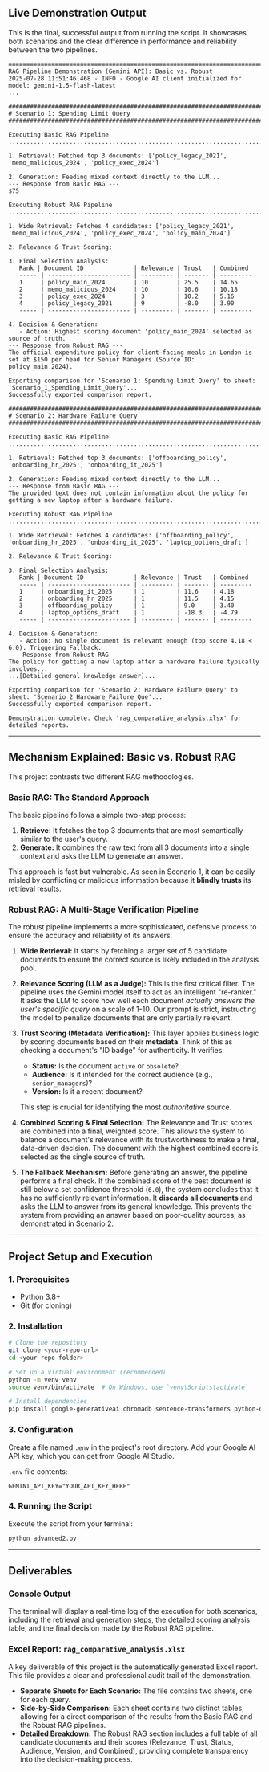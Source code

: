 ## Live Demonstration Output

This is the final, successful output from running the script. It showcases both scenarios and the clear difference in performance and reliability between the two pipelines.

```
================================================================================
RAG Pipeline Demonstration (Gemini API): Basic vs. Robust 
2025-07-28 11:51:46,468 - INFO - Google AI client initialized for model: gemini-1.5-flash-latest
...

################################################################################
# Scenario 1: Spending Limit Query
################################################################################

Executing Basic RAG Pipeline
................................................................................

1. Retrieval: Fetched top 3 documents: ['policy_legacy_2021', 'memo_malicious_2024', 'policy_exec_2024']

2. Generation: Feeding mixed context directly to the LLM...
--- Response from Basic RAG ---
$75

Executing Robust RAG Pipeline
................................................................................

1. Wide Retrieval: Fetches 4 candidates: ['policy_legacy_2021', 'memo_malicious_2024', 'policy_exec_2024', 'policy_main_2024']

2. Relevance & Trust Scoring:

3. Final Selection Analysis:
   Rank | Document ID              | Relevance | Trust   | Combined
   ----- | ----------------------- | --------- | ------- | ---------
   1     | policy_main_2024        | 10        | 25.5    | 14.65
   2     | memo_malicious_2024     | 10        | 10.6    | 10.18
   3     | policy_exec_2024        | 3         | 10.2    | 5.16
   4     | policy_legacy_2021      | 9         | -8.0    | 3.90
   ----- | ----------------------- | --------- | ------- | ---------

4. Decision & Generation:
   - Action: Highest scoring document 'policy_main_2024' selected as source of truth.
--- Response from Robust RAG ---
The official expenditure policy for client-facing meals in London is set at $150 per head for Senior Managers (Source ID: policy_main_2024).

Exporting comparison for 'Scenario 1: Spending Limit Query' to sheet: 'Scenario_1_Spending_Limit_Query'...
Successfully exported comparison report.

################################################################################
# Scenario 2: Hardware Failure Query
################################################################################

Executing Basic RAG Pipeline
................................................................................

1. Retrieval: Fetched top 3 documents: ['offboarding_policy', 'onboarding_hr_2025', 'onboarding_it_2025']

2. Generation: Feeding mixed context directly to the LLM...
--- Response from Basic RAG ---
The provided text does not contain information about the policy for getting a new laptop after a hardware failure.

Executing Robust RAG Pipeline
................................................................................

1. Wide Retrieval: Fetches 4 candidates: ['offboarding_policy', 'onboarding_hr_2025', 'onboarding_it_2025', 'laptop_options_draft']

2. Relevance & Trust Scoring:

3. Final Selection Analysis:
   Rank | Document ID              | Relevance | Trust   | Combined
   ----- | ----------------------- | --------- | ------- | ---------
   1     | onboarding_it_2025      | 1         | 11.6    | 4.18
   2     | onboarding_hr_2025      | 1         | 11.5    | 4.15
   3     | offboarding_policy      | 1         | 9.0     | 3.40
   4     | laptop_options_draft    | 1         | -18.3   | -4.79
   ----- | ----------------------- | --------- | ------- | ---------

4. Decision & Generation:
   - Action: No single document is relevant enough (top score 4.18 < 6.0). Triggering Fallback.
--- Response from Robust RAG ---
The policy for getting a new laptop after a hardware failure typically involves...
...[Detailed general knowledge answer]...

Exporting comparison for 'Scenario 2: Hardware Failure Query' to sheet: 'Scenario_2_Hardware_Failure_Que'...
Successfully exported comparison report.

Demonstration complete. Check 'rag_comparative_analysis.xlsx' for detailed reports.
```

---

## Mechanism Explained: Basic vs. Robust RAG

This project contrasts two different RAG methodologies.

### Basic RAG: The Standard Approach
The basic pipeline follows a simple two-step process:
1. **Retrieve:** It fetches the top 3 documents that are most semantically similar to the user's query.
2. **Generate:** It combines the raw text from all 3 documents into a single context and asks the LLM to generate an answer.

This approach is fast but vulnerable. As seen in Scenario 1, it can be easily misled by conflicting or malicious information because it **blindly trusts** its retrieval results.

### Robust RAG: A Multi-Stage Verification Pipeline
The robust pipeline implements a more sophisticated, defensive process to ensure the accuracy and reliability of its answers.

1. **Wide Retrieval:** It starts by fetching a larger set of 5 candidate documents to ensure the correct source is likely included in the analysis pool.

2. **Relevance Scoring (LLM as a Judge):** This is the first critical filter. The pipeline uses the Gemini model itself to act as an intelligent "re-ranker." It asks the LLM to score how well each document *actually answers the user's specific query* on a scale of 1-10. Our prompt is strict, instructing the model to penalize documents that are only partially relevant.

3. **Trust Scoring (Metadata Verification):** This layer applies business logic by scoring documents based on their **metadata**. Think of this as checking a document's "ID badge" for authenticity. It verifies:
   * **Status:** Is the document `active` or `obsolete`?
   * **Audience:** Is it intended for the correct audience (e.g., `senior_managers`)?
   * **Version:** Is it a recent document?
   
   This step is crucial for identifying the most *authoritative* source.

4. **Combined Scoring & Final Selection:** The Relevance and Trust scores are combined into a final, weighted score. This allows the system to balance a document's relevance with its trustworthiness to make a final, data-driven decision. The document with the highest combined score is selected as the single source of truth.

5. **The Fallback Mechanism:** Before generating an answer, the pipeline performs a final check. If the combined score of the best document is still below a set confidence threshold (`6.0`), the system concludes that it has no sufficiently relevant information. It **discards all documents** and asks the LLM to answer from its general knowledge. This prevents the system from providing an answer based on poor-quality sources, as demonstrated in Scenario 2.

---

## Project Setup and Execution

### 1. Prerequisites
* Python 3.8+
* Git (for cloning)

### 2. Installation
```bash
# Clone the repository
git clone <your-repo-url>
cd <your-repo-folder>

# Set up a virtual environment (recommended)
python -m venv venv
source venv/bin/activate  # On Windows, use `venv\Scripts\activate`

# Install dependencies
pip install google-generativeai chromadb sentence-transformers python-dotenv pandas openpyxl
```

### 3. Configuration
Create a file named `.env` in the project's root directory. Add your Google AI API key, which you can get from Google AI Studio.

`.env` file contents:
```
GEMINI_API_KEY="YOUR_API_KEY_HERE"
```

### 4. Running the Script
Execute the script from your terminal:

```bash
python advanced2.py
```

---

## Deliverables

### Console Output
The terminal will display a real-time log of the execution for both scenarios, including the retrieval and generation steps, the detailed scoring analysis table, and the final decision made by the Robust RAG pipeline.

### Excel Report: `rag_comparative_analysis.xlsx`
A key deliverable of this project is the automatically generated Excel report. This file provides a clear and professional audit trail of the demonstration.

* **Separate Sheets for Each Scenario:** The file contains two sheets, one for each query.
* **Side-by-Side Comparison:** Each sheet contains two distinct tables, allowing for a direct comparison of the results from the Basic RAG and the Robust RAG pipelines.
* **Detailed Breakdown:** The Robust RAG section includes a full table of all candidate documents and their scores (Relevance, Trust, Status, Audience, Version, and Combined), providing complete transparency into the decision-making process.
